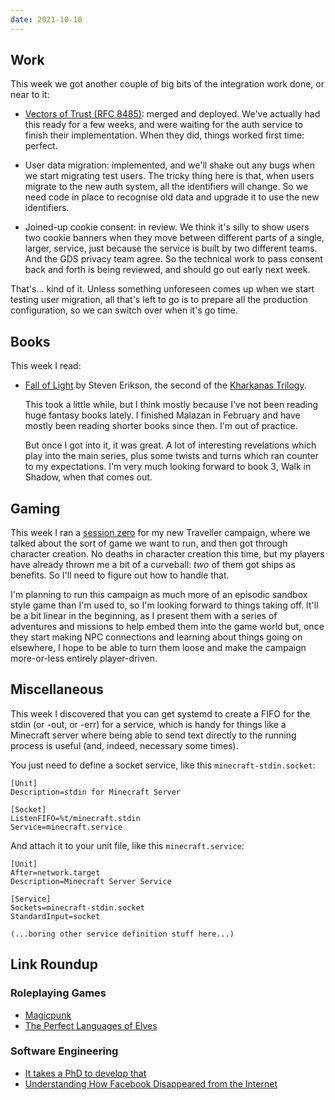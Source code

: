 ```yaml
---
date: 2021-10-10
---
```


## Work

This week we got another couple of big bits of the integration work
done, or near to it:

- [Vectors of Trust (RFC 8485)][]: merged and deployed.  We've
  actually had this ready for a few weeks, and were waiting for the
  auth service to finish their implementation.  When they did, things
  worked first time: perfect.

- User data migration: implemented, and we'll shake out any bugs when
  we start migrating test users.  The tricky thing here is that, when
  users migrate to the new auth system, all the identifiers will
  change.  So we need code in place to recognise old data and upgrade
  it to use the new identifiers.

- Joined-up cookie consent: in review.  We think it's silly to show
  users two cookie banners when they move between different parts of a
  single, larger, service, just because the service is built by two
  different teams.  And the GDS privacy team agree.  So the technical
  work to pass consent back and forth is being reviewed, and should go
  out early next week.

That's... kind of it.  Unless something unforeseen comes up when we
start testing user migration, all that's left to go is to prepare all
the production configuration, so we can switch over when it's go time.

[Vectors of Trust (RFC 8485)]: https://datatracker.ietf.org/doc/html/rfc8485


## Books

This week I read:

- [Fall of Light][] by Steven Erikson, the second of the [Kharkanas Trilogy][].

  This took a little while, but I think mostly because I've not been
  reading huge fantasy books lately.  I finished Malazan in February
  and have mostly been reading shorter books since then.  I'm out of
  practice.

  But once I got into it, it was great.  A lot of interesting
  revelations which play into the main series, plus some twists and
  turns which ran counter to my expectations.  I'm very much looking
  forward to book 3, Walk in Shadow, when that comes out.

[Fall of Light]: https://malazan.fandom.com/wiki/Fall_of_Light
[Kharkanas Trilogy]:https://en.wikipedia.org/wiki/The_Kharkanas_Trilogy


## Gaming

This week I ran a [session zero][] for my new Traveller campaign,
where we talked about the sort of game we want to run, and then got
through character creation.  No deaths in character creation this
time, but my players have already thrown me a bit of a curveball:
*two* of them got ships as benefits.  So I'll need to figure out how
to handle that.

I'm planning to run this campaign as much more of an episodic sandbox
style game than I'm used to, so I'm looking forward to things taking
off.  It'll be a bit linear in the beginning, as I present them with a
series of adventures and missions to help embed them into the game
world but, once they start making NPC connections and learning about
things going on elsewhere, I hope to be able to turn them loose and
make the campaign more-or-less entirely player-driven.

[session zero]: https://rpg.stackexchange.com/questions/105388/what-is-a-session-0


## Miscellaneous

This week I discovered that you can get systemd to create a FIFO for
the stdin (or -out, or -err) for a service, which is handy for things
like a Minecraft server where being able to send text directly to the
running process is useful (and, indeed, necessary some times).

You just need to define a socket service, like this
`minecraft-stdin.socket`:

```
[Unit]
Description=stdin for Minecraft Server

[Socket]
ListenFIFO=%t/minecraft.stdin
Service=minecraft.service
```

And attach it to your unit file, like this `minecraft.service`:

```
[Unit]
After=network.target
Description=Minecraft Server Service

[Service]
Sockets=minecraft-stdin.socket
StandardInput=socket

(...boring other service definition stuff here...)
```


## Link Roundup

### Roleplaying Games

- [Magicpunk](http://monstersandmanuals.blogspot.com/2021/10/magicpunk.html)
- [The Perfect Languages of Elves ](http://goblinpunch.blogspot.com/2016/09/the-perfect-languages-of-elves.html)

### Software Engineering

- [It takes a PhD to develop that](https://blog.royalsloth.eu/posts/it-takes-a-phd-to-develop-that/)
- [Understanding How Facebook Disappeared from the Internet](https://blog.cloudflare.com/october-2021-facebook-outage/)
